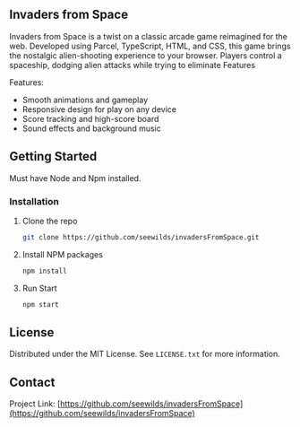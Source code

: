 ## Invaders from Space

Invaders from Space is a twist on a classic arcade game reimagined for the web. Developed using Parcel, TypeScript, HTML, and CSS, this game brings the nostalgic alien-shooting experience to your browser. Players control a spaceship, dodging alien attacks while trying to eliminate Features

Features:

- Smooth animations and gameplay
- Responsive design for play on any device
- Score tracking and high-score board
- Sound effects and background music

<!-- GETTING STARTED -->

## Getting Started

Must have Node and Npm installed.

### Installation

1. Clone the repo
   ```sh
   git clone https://github.com/seewilds/invadersFromSpace.git
   ```
2. Install NPM packages
   ```sh
   npm install
   ```
3. Run Start
   ```sh
   npm start
   ```

<!-- LICENSE -->

## License

Distributed under the MIT License. See `LICENSE.txt` for more information.

<!-- CONTACT -->

## Contact

Project Link: [https://github.com/seewilds/invadersFromSpace](https://github.com/seewilds/invadersFromSpace)
